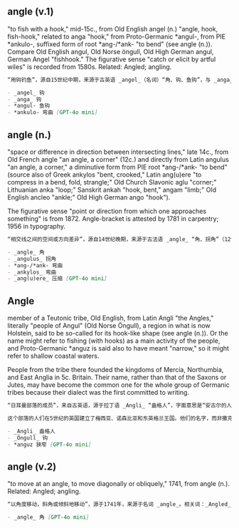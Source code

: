 ## angle (v.1)

"to fish with a hook," mid-15c., from Old English angel (n.) "angle, hook, fish-hook," related to anga "hook," from Proto-Germanic *angul-, from PIE *ankulo-, suffixed form of root *ang-/*ank- "to bend" (see angle (n.)). Compare Old English angul, Old Norse öngull, Old High German angul, German Angel "fishhook." The figurative sense "catch or elicit by artful wiles" is recorded from 1580s. Related: Angled; angling.

```md
“用钩钓鱼”，源自15世纪中期，来源于古英语 _angel_（名词）“角、钩、鱼钩”，与 _anga_ “钩”有关，进一步源自原始日耳曼语 *angul-，又源自印欧语根 *ankulo-，这个词是词根 *ang-/*ank- 的带后缀形式，意思是“弯曲”（参见名词角 angle (n.)）。可以比较的有古英语 _angul_、古诺尔斯语 _öngull_、古高德语 _angul_ 和德语 _Angel_ “鱼钩”。比喻意义“通过巧妙的手段捕捉或引诱”自1580年代开始出现。相关词：_Angled_；_angling_。

- _angel_ 钩
- _anga_ 钩
- *angul- 鱼钩
- *ankulo- 弯曲 [GPT-4o mini]
```

## angle (n.)

"space or difference in direction between intersecting lines," late 14c., from Old French angle "an angle, a corner" (12c.) and directly from Latin angulus "an angle, a corner," a diminutive form from PIE root *ang-/*ank- "to bend" (source also of Greek ankylos "bent, crooked," Latin ang(u)ere "to compress in a bend, fold, strangle;" Old Church Slavonic aglu "corner;" Lithuanian anka "loop;" Sanskrit ankah "hook, bent," angam "limb;" Old English ancleo "ankle;" Old High German ango "hook").

The figurative sense "point or direction from which one approaches something" is from 1872. Angle-bracket is attested by 1781 in carpentry; 1956 in typography.

```md
“相交线之间的空间或方向差异”，源自14世纪晚期，来源于古法语 _angle_ “角、拐角”（12世纪），直接来自拉丁语 _angulus_ “角、拐角”，是源自印欧语根 *ang-/*ank- “弯曲”的一种小词形式（同样也是希腊语 _ankylos_ “弯曲、扭曲”，拉丁语 _ang(u)ere_ “在弯曲中压缩、折叠、窒息”；古教会斯拉夫语 _aglu_ “拐角”；立陶宛语 _anka_ “圈”；梵语 _ankah_ “钩、弯曲”；_angam_ “肢体”；古英语 _ancleo_ “脚踝”；古高德语 _ango_ “钩”）。比喻意义“接近某物的点或方向”自1872年开始出现。_Angle-bracket_（角撑）在木工中的用法在1781年有记载；在排版中则是在1956年。

- _angle_ 角
- _angulus_ 拐角
- *ang-/*ank- 弯曲
- _ankylos_ 弯曲
- _ang(u)ere_ 压缩 [GPT-4o mini]
```

## Angle

member of a Teutonic tribe, Old English, from Latin Angli "the Angles," literally "people of Angul" (Old Norse Öngull), a region in what is now Holstein, said to be so-called for its hook-like shape (see angle (n.)). Or the name might refer to fishing (with hooks) as a main activity of the people, and Proto-Germanic *anguz is said also to have meant "narrow," so it might refer to shallow coastal waters.

People from the tribe there founded the kingdoms of Mercia, Northumbia, and East Anglia in 5c. Britain. Their name, rather than that of the Saxons or Jutes, may have become the common one for the whole group of Germanic tribes because their dialect was the first committed to writing.

```md
“日耳曼部落的成员”，来自古英语，源于拉丁语 _Angli_ “盎格人”，字面意思是“安古尔的人民”（古诺尔斯语 _Öngull_），这个名字来源于现在的霍尔斯坦地区，因其钩状的形态而得名（参见名词角 angle (n.)）。或者，这个名字可能是指钓鱼（使用钩子）作为该民族的主要活动，而原始日耳曼语 *anguz 也被认为意为“狭窄”，因此它可能指的是浅海水域。 

这个部落的人们在5世纪的英国建立了梅西亚、诺森比亚和东英格兰王国。他们的名字，而非撒克逊人或朱特人的名字，可能成为整个日耳曼部族的通用名称，因为他们的方言是第一个被书写下来的。

- _Angli_ 盎格人
- _Öngull_ 钩
- *anguz 狭窄 [GPT-4o mini]
```

## angle (v.2)

"to move at an angle, to move diagonally or obliquely," 1741, from angle (n.). Related: Angled; angling.

```md
“以角度移动，斜角或倾斜地移动”，源于1741年，来源于名词 _angle_。相关词：_Angled_；_angling_。

- _angle_ 角 [GPT-4o mini]
```
